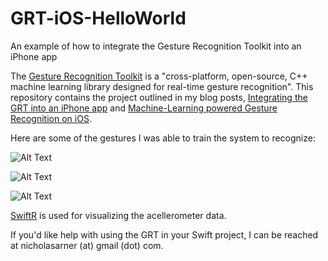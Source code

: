 # GRT-iOS-HelloWorld
An example of how to integrate the Gesture Recognition Toolkit into an
iPhone app


The [Gesture Recognition Toolkit](https://github.com/nickgillian/grt) is a "cross-platform, open-source, C++ machine learning library 
designed for real-time gesture recognition". This repository contains the project outlined in my blog posts, [Integrating the GRT into an 
iPhone app](https://www.nickarner.com/blog/2017/8/21/integrating-the-grt-into-an-iphone-app) and [Machine-Learning powered Gesture Recognition on iOS](https://www.nickarner.com/blog/machine-learning-powered-gesture-recognition-on-ios).

Here are some of the gestures I was able to train the system to 
recognize:

![Alt Text](https://github.com/narner/GRT-iOS-HelloWorld/raw/master/ReadmeResources/Gesture1.gif)

![Alt Text](https://github.com/narner/GRT-iOS-HelloWorld/raw/master/ReadmeResources/Gesture2.gif)

![Alt Text](https://github.com/narner/GRT-iOS-HelloWorld/raw/master/ReadmeResources/Gesture3.gif)

[SwiftR](https://github.com/kalanyuz/SwiftR) is used for visualizing 
the acellerometer data. 

If you'd like help with using the GRT in your Swift project, I can be 
reached at nicholasarner (at) gmail (dot) com.
